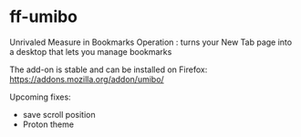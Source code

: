 # ff-umibo
Unrivaled Measure in Bookmarks Operation : turns your New Tab page into a desktop that lets you manage bookmarks

The add-on is stable and can be installed on Firefox: https://addons.mozilla.org/addon/umibo/

Upcoming fixes:
- save scroll position
- Proton theme
